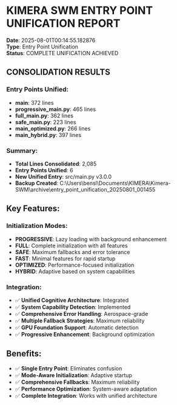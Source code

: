 # KIMERA SWM ENTRY POINT UNIFICATION REPORT
**Date**: 2025-08-01T00:14:55.182876  
**Type**: Entry Point Unification  
**Status**: COMPLETE UNIFICATION ACHIEVED  

## CONSOLIDATION RESULTS

### Entry Points Unified:
- **main**: 372 lines
- **progressive_main.py**: 465 lines
- **full_main.py**: 362 lines
- **safe_main.py**: 223 lines
- **main_optimized.py**: 266 lines
- **main_hybrid.py**: 397 lines


### Summary:
- **Total Lines Consolidated**: 2,085
- **Entry Points Unified**: 6
- **New Unified Entry**: src/main.py v3.0.0
- **Backup Created**: C:\Users\bensl\Documents\KIMERA\Kimera-SWM\archive\entry_point_unification_20250801_001455

## Key Features:

### Initialization Modes:
- **PROGRESSIVE**: Lazy loading with background enhancement
- **FULL**: Complete initialization with all features  
- **SAFE**: Maximum fallbacks and error tolerance
- **FAST**: Minimal features for rapid startup
- **OPTIMIZED**: Performance-focused initialization
- **HYBRID**: Adaptive based on system capabilities

### Integration:
- ✅ **Unified Cognitive Architecture**: Integrated
- ✅ **System Capability Detection**: Implemented
- ✅ **Comprehensive Error Handling**: Aerospace-grade
- ✅ **Multiple Fallback Strategies**: Maximum reliability
- ✅ **GPU Foundation Support**: Automatic detection
- ✅ **Progressive Enhancement**: Background optimization

## Benefits:
- ✅ **Single Entry Point**: Eliminates confusion
- ✅ **Mode-Aware Initialization**: Adaptive startup
- ✅ **Comprehensive Fallbacks**: Maximum reliability
- ✅ **Performance Optimization**: System-aware adaptation
- ✅ **Complete Integration**: Works with unified architecture
